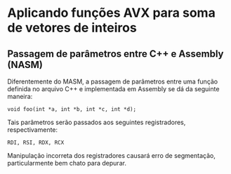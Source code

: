 # Aplicando funções AVX para soma de vetores de inteiros
## Passagem de parâmetros entre C++ e Assembly (NASM)

Diferentemente do MASM, a passagem de parâmetros entre uma função
definida no arquivo C++ e implementada em Assembly se dá da seguinte
maneira:

```void foo(int *a, int *b, int *c, int *d);```

Tais parâmetros serão passados aos seguintes registradores,
respectivamente:

```RDI, RSI, RDX, RCX```

Manipulação incorreta dos registradores causará erro de segmentação,
particularmente bem chato para depurar.